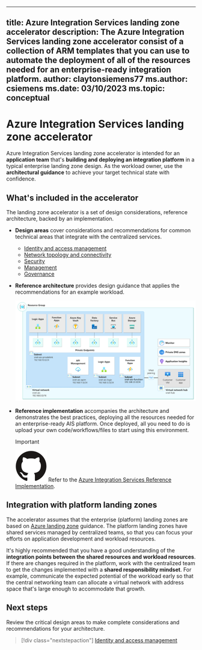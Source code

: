 ---
title: Azure Integration Services landing zone accelerator
description: The Azure Integration Services landing zone accelerator consist of a collection of ARM templates that you can use to automate the deployment of all of the resources needed for an enterprise-ready integration platform.
author: claytonsiemens77
ms.author: csiemens
ms.date: 03/10/2023
ms.topic: conceptual
--

# Azure Integration Services landing zone accelerator

Azure Integration Services landing zone accelerator is intended for an **application team** that's **building and deploying an integration platform** in a typical enterprise landing zone design. As the workload owner, use the **architectural guidance** to achieve your target technical state with confidence.  

## What's included in the accelerator

The landing zone accelerator is a set of design considerations, reference architecture, backed by an implementation.

- **Design areas** cover considerations and recommendations for common technical areas that integrate with the centralized services.

    - [Identity and access management](./identity-and-access-management.md)
    - [Network topology and connectivity](./network-topology-and-connectivity.md)
    - [Security](./security.md)
    - [Management](./management.md)
    - [Governance](./governance.md)


- **Reference architecture** provides design guidance that applies the recommendations for an example workload.

    [![Diagram that shows Azure Integration Services landing zone accelerator architecture.](./media/integration-services-enterprise-deployment_highres.png)](./media/integration-services-enterprise-deployment_highres.png#lightbox)

- **Reference implementation** accompanies the architecture and demonstrates the best practices, deploying all the resources needed for an enterprise-ready AIS platform. Once deployed, all you need to do is upload your own code/workflows/files to start using this environment.

    > [!IMPORTANT]
    > ![GitHub logo](../../../scenarios/_images/github.svg) Refer to the [Azure Integration Services Reference Implementation](https://github.com/Azure/Integration-Services-Landing-Zone-Accelerator/blob/main/docs/scenario1/Reference%20Implementation.md).

## Integration with platform landing zones

The accelerator assumes that the enterprise (platform) landing zones are based on [Azure landing zone](../../../ready/landing-zone/index.md) guidance. The platform landing zones have shared services managed by centralized teams, so that you can focus your efforts on application development and workload resources. 

It's highly recommended that you have a good understanding of the **integration points between the shared resources and workload resources**. If there are changes required in the platform, work with the centralized team to get the changes implemented with a **shared responsibility mindset**. For example, communicate the expected potential of the workload early so that the central networking team can allocate a virtual network with address space that's large enough to accommodate that growth.

## Next steps

Review the critical design areas to make complete considerations and recommendations for your architecture. 

> [!div class="nextstepaction"] 
> [Identity and access management](./identity-and-access-management.md)
